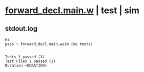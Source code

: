 # [forward_decl.main.w](../../../../../examples/tests/valid/forward_decl.main.w) | test | sim

## stdout.log
```log
hi
pass ─ forward_decl.main.wsim (no tests)
 
 
Tests 1 passed (1)
Test Files 1 passed (1)
Duration <DURATION>
```

